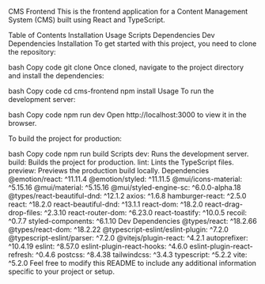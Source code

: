 CMS Frontend
This is the frontend application for a Content Management System (CMS) built using React and TypeScript.

Table of Contents
Installation
Usage
Scripts
Dependencies
Dev Dependencies
Installation
To get started with this project, you need to clone the repository:

bash
Copy code
git clone <repository-url>
Once cloned, navigate to the project directory and install the dependencies:

bash
Copy code
cd cms-frontend
npm install
Usage
To run the development server:

bash
Copy code
npm run dev
Open http://localhost:3000 to view it in the browser.

To build the project for production:

bash
Copy code
npm run build
Scripts
dev: Runs the development server.
build: Builds the project for production.
lint: Lints the TypeScript files.
preview: Previews the production build locally.
Dependencies
@emotion/react: ^11.11.4
@emotion/styled: ^11.11.5
@mui/icons-material: ^5.15.16
@mui/material: ^5.15.16
@mui/styled-engine-sc: ^6.0.0-alpha.18
@types/react-beautiful-dnd: ^12.1.2
axios: ^1.6.8
hamburger-react: ^2.5.0
react: ^18.2.0
react-beautiful-dnd: ^13.1.1
react-dom: ^18.2.0
react-drag-drop-files: ^2.3.10
react-router-dom: ^6.23.0
react-toastify: ^10.0.5
recoil: ^0.7.7
styled-components: ^6.1.10
Dev Dependencies
@types/react: ^18.2.66
@types/react-dom: ^18.2.22
@typescript-eslint/eslint-plugin: ^7.2.0
@typescript-eslint/parser: ^7.2.0
@vitejs/plugin-react: ^4.2.1
autoprefixer: ^10.4.19
eslint: ^8.57.0
eslint-plugin-react-hooks: ^4.6.0
eslint-plugin-react-refresh: ^0.4.6
postcss: ^8.4.38
tailwindcss: ^3.4.3
typescript: ^5.2.2
vite: ^5.2.0
Feel free to modify this README to include any additional information specific to your project or setup.